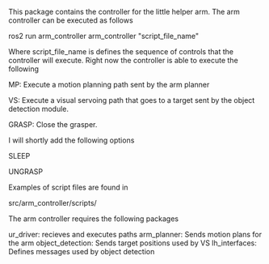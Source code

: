This package contains the controller for the little helper arm.  The arm controller can be executed as follows

ros2 run arm_controller arm_controller "script_file_name"

Where script_file_name is defines the sequence of controls that the controller will execute.  Right now the controller is able to execute the following

MP:  Execute a motion planning path sent by the arm planner

VS:  Execute a visual servoing path that goes to a target sent by the object detection module.  

GRASP:  Close the grasper.


I will shortly add the following options

SLEEP

UNGRASP


Examples of script files are found in

src/arm_controller/scripts/


The arm controller requires the following packages

ur_driver:  recieves and executes paths
arm_planner:  Sends motion plans for the arm
object_detection:  Sends target positions used by VS
lh_interfaces:  Defines messages used by object detection

